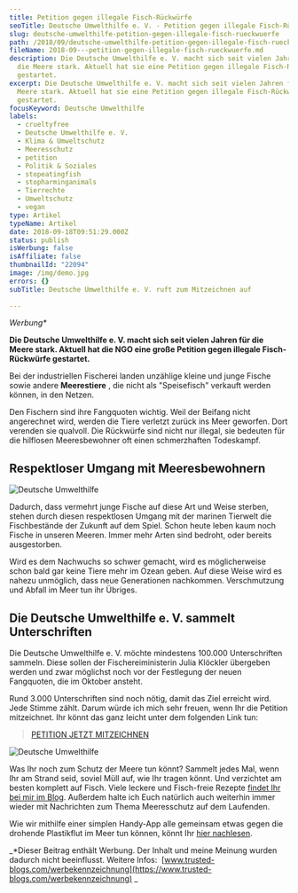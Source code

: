 ```yaml
---
title: Petition gegen illegale Fisch-Rückwürfe
seoTitle: Deutsche Umwelthilfe e. V. - Petition gegen illegale Fisch-Rückwürfe
slug: deutsche-umwelthilfe-petition-gegen-illegale-fisch-rueckwuerfe
path: /2018/09/deutsche-umwelthilfe-petition-gegen-illegale-fisch-rueckwuerfe/
fileName: 2018-09---petition-gegen-illegale-fisch-rueckwuerfe.md
description: Die Deutsche Umwelthilfe e. V. macht sich seit vielen Jahren für
  die Meere stark. Aktuell hat sie eine Petition gegen illegale Fisch-Rückwürfe
  gestartet.
excerpt: Die Deutsche Umwelthilfe e. V. macht sich seit vielen Jahren für die
  Meere stark. Aktuell hat sie eine Petition gegen illegale Fisch-Rückwürfe
  gestartet.
focusKeyword: Deutsche Umwelthilfe
labels:
  - crueltyfree
  - Deutsche Umwelthilfe e. V.
  - Klima & Umweltschutz
  - Meeresschutz
  - petition
  - Politik & Soziales
  - stopeatingfish
  - stopharminganimals
  - Tierrechte
  - Umweltschutz
  - vegan
type: Artikel
typeName: Artikel
date: 2018-09-18T09:51:29.000Z
status: publish
isWerbung: false
isAffiliate: false
thumbnailId: "22094"
image: /img/demo.jpg
errors: {}
subTitle: Deutsche Umwelthilfe e. V. ruft zum Mitzeichnen auf
  
---
```


_Werbung\*_

**Die Deutsche Umwelthilfe e. V. macht sich seit vielen Jahren für die Meere
stark. Aktuell hat die NGO eine große Petition gegen illegale Fisch-Rückwürfe
gestartet.**

Bei der industriellen Fischerei landen unzählige kleine und junge Fische sowie
andere **Meerestiere** , die nicht als "Speisefisch" verkauft werden können, in
den Netzen.

Den Fischern sind ihre Fangquoten wichtig. Weil der Beifang nicht angerechnet
wird, werden die Tiere verletzt zurück ins Meer geworfen. Dort verenden sie
qualvoll. Die Rückwürfe sind nicht nur illegal, sie bedeuten für die hilflosen
Meeresbewohner oft einen schmerzhaften Todeskampf.

## Respektloser Umgang mit Meeresbewohnern

![Deutsche Umwelthilfe](http://cardamonchai.com/wp-content/uploads/2018/09/29821426297_2c8cb31349_z-400x300.jpg)

Dadurch, dass vermehrt junge Fische auf diese Art und Weise sterben, stehen
durch diesen respektlosen Umgang mit der marinen Tierwelt die Fischbestände der
Zukunft auf dem Spiel. Schon heute leben kaum noch Fische in unseren Meeren.
Immer mehr Arten sind bedroht, oder bereits ausgestorben.

Wird es dem Nachwuchs so schwer gemacht, wird es möglicherweise schon bald gar
keine Tiere mehr im Ozean geben. Auf diese Weise wird es nahezu unmöglich, dass
neue Generationen nachkommen. Verschmutzung und Abfall im Meer tun ihr Übriges.

## Die Deutsche Umwelthilfe e. V. sammelt Unterschriften

Die Deutsche Umwelthilfe e. V. möchte mindestens 100.000 Unterschriften sammeln.
Diese sollen der Fischereiministerin Julia Klöckler übergeben werden und zwar
möglichst noch vor der Festlegung der neuen Fangquoten, die im Oktober ansteht.

Rund 3.000 Unterschriften sind noch nötig, damit das Ziel erreicht wird. Jede
Stimme zählt. Darum würde ich mich sehr freuen, wenn Ihr die Petition
mitzeichnet. Ihr könnt das ganz leicht unter dem folgenden Link tun:

> [PETITION JETZT MITZEICHNEN](http://www.change.org/stopptrueckwuerfe/?&wc=FA)

![Deutsche Umwelthilfe](http://cardamonchai.com/wp-content/uploads/2018/09/29821427417_6cc79d3df4_z-400x300.jpg)

Was Ihr noch zum Schutz der Meere tun könnt? Sammelt jedes Mal, wenn Ihr am
Strand seid, soviel Müll auf, wie Ihr tragen könnt. Und verzichtet am besten
komplett auf Fisch. Viele leckere und Fisch-freie Rezepte
[findet Ihr bei mir im Blog](/category/vegan-2/rezepte/). Außerdem halte ich
Euch natürlich auch weiterhin immer wieder mit Nachrichten zum Thema
Meeresschutz auf dem Laufenden.

Wie wir mithilfe einer simplen Handy-App alle gemeinsam etwas gegen die drohende
Plastikflut im Meer tun können, könnt Ihr
[hier nachlesen](/2018/08/replace-plastic-app-kueste-gegen-plastik/).

_\*Dieser Beitrag enthält Werbung. Der Inhalt und meine Meinung wurden dadurch
nicht beeinflusst. Weitere Infos: 
[www.trusted-blogs.com/werbekennzeichnung](https://www.trusted-blogs.com/werbekennzeichnung)
_

  